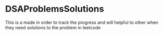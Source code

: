 # DSAProblemsSolutions
This is a made in order to track the progress and will helpful to other when they need solutions to the problem in leetcode 
